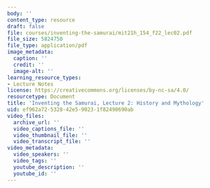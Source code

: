 ```yaml
---
body: ''
content_type: resource
draft: false
file: courses/inventing-the-samurai/mit21h_154_f22_lec02.pdf
file_size: 5824750
file_type: application/pdf
image_metadata:
  caption: ''
  credit: ''
  image-alt: ''
learning_resource_types:
- Lecture Notes
license: https://creativecommons.org/licenses/by-nc-sa/4.0/
resourcetype: Document
title: 'Inventing the Samurai, Lecture 2: History and Mythology'
uid: ef962a72-5328-42e5-9023-1f82490690ab
video_files:
  archive_url: ''
  video_captions_file: ''
  video_thumbnail_file: ''
  video_transcript_file: ''
video_metadata:
  video_speakers: ''
  video_tags: ''
  youtube_description: ''
  youtube_id: ''
---
```

